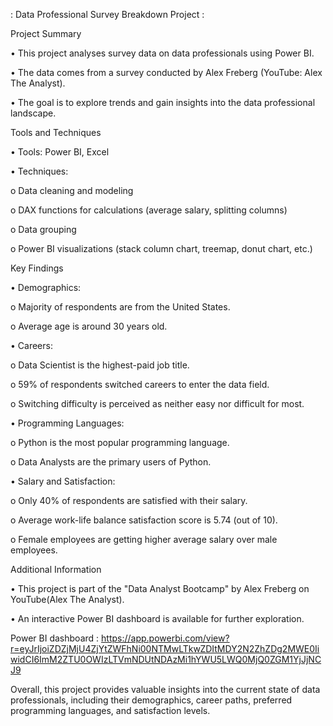 : Data Professional Survey Breakdown Project :

Project Summary

•	This project analyses survey data on data professionals using Power BI.

•	The data comes from a survey conducted by Alex Freberg (YouTube: Alex The Analyst).

•	The goal is to explore trends and gain insights into the data professional landscape.

Tools and Techniques

•	Tools: Power BI, Excel

•	Techniques: 

o	Data cleaning and modeling

o	DAX functions for calculations (average salary, splitting columns)

o	Data grouping

o	Power BI visualizations (stack column chart, treemap, donut chart, etc.)

Key Findings

•	Demographics:

o	Majority of respondents are from the United States.

o	Average age is around 30 years old.

•	Careers: 

o	Data Scientist is the highest-paid job title.

o	59% of respondents switched careers to enter the data field.

o	Switching difficulty is perceived as neither easy nor difficult for most.

•	Programming Languages: 

o	Python is the most popular programming language.

o	Data Analysts are the primary users of Python.

•	Salary and Satisfaction: 

o	Only 40% of respondents are satisfied with their salary.

o	Average work-life balance satisfaction score is 5.74 (out of 10).

o	Female employees are getting higher average salary over male employees.

Additional Information

•	This project is part of the "Data Analyst Bootcamp" by Alex Freberg on YouTube(Alex The Analyst).

•	An interactive Power BI dashboard is available for further exploration.

Power BI dashboard : https://app.powerbi.com/view?r=eyJrIjoiZDZjMjU4ZjYtZWFhNi00NTMwLTkwZDItMDY2N2ZhZDg2MWE0IiwidCI6ImM2ZTU0OWIzLTVmNDUtNDAzMi1hYWU5LWQ0MjQ0ZGM1YjJjNCJ9

Overall, this project provides valuable insights into the current state of data professionals, including their demographics, career paths, preferred programming languages, and satisfaction levels.
